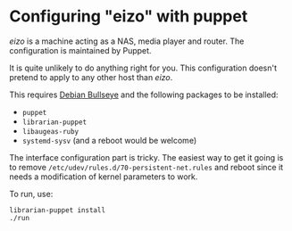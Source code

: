 Configuring "eizo" with puppet
==============================

*eizo* is a machine acting as a NAS, media player and router. The
 configuration is maintained by Puppet.

It is quite unlikely to do anything right for you. This configuration
doesn't pretend to apply to any other host than *eizo*.

This requires [Debian Bullseye][] and the following packages to be
installed:

 - `puppet`
 - `librarian-puppet`
 - `libaugeas-ruby`
 - `systemd-sysv` (and a reboot would be welcome)

The interface configuration part is tricky. The easiest way to get it
going is to remove `/etc/udev/rules.d/70-persistent-net.rules` and
reboot since it needs a modification of kernel parameters to work.

To run, use:

    librarian-puppet install
    ./run

[Debian Bullseye]: https://www.debian.org/releases/bullseye/
